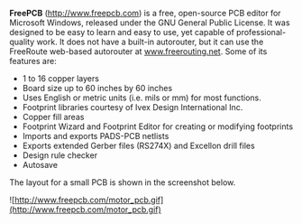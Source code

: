 **FreePCB** (http://www.freepcb.com) is a free, open-source PCB editor for Microsoft Windows, released under the GNU General Public License. It was designed to be easy to learn and easy to use, yet capable of professional-quality work. It does not have a built-in autorouter, but it can use the FreeRoute web-based autorouter at www.freerouting.net. Some of its features are:

  * 1 to 16 copper layers
  * Board size up to 60 inches by 60 inches
  * Uses English or metric units (i.e. mils or mm) for most functions.
  * Footprint libraries courtesy of Ivex Design International Inc.
  * Copper fill areas
  * Footprint Wizard and Footprint Editor for creating or modifying footprints
  * Imports and exports PADS-PCB netlists
  * Exports extended Gerber files (RS274X) and Excellon drill files
  * Design rule checker
  * Autosave

The layout for a small PCB is shown in the screenshot below.

![http://www.freepcb.com/motor_pcb.gif](http://www.freepcb.com/motor_pcb.gif)